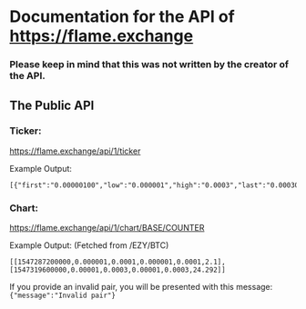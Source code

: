 # Documentation for the API of https://flame.exchange

### Please keep in mind that this was not written by the creator of the API.



## The Public API



### Ticker:
https://flame.exchange/api/1/ticker

Example Output:
```
[{"first":"0.00000100","low":"0.000001","high":"0.0003","last":"0.00030000","volume":"26.392","base":"EZY","counter":"BTC"}]
```


### Chart:

https://flame.exchange/api/1/chart/BASE/COUNTER

Example Output: (Fetched from /EZY/BTC)
```
[[1547287200000,0.000001,0.0001,0.000001,0.0001,2.1],[1547319600000,0.00001,0.0003,0.00001,0.0003,24.292]]
```

If you provide an invalid pair, you will be presented with this message: `{"message":"Invalid pair"}`
